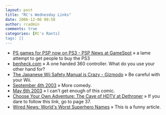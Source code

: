 ```yaml
---
layout: post
title: "RC's Wednesday Links"
date: 2006-12-06 00:58
author: rcadmin
comments: true
categories: [RC's Rants]
tags: []
---
```

<ul>
<li><a href="http://www.gamespot.com/news/6162670.html" title="PS games for PSP now on PS3 - PSP News at GameSpot">PS games for PSP now on PS3 - PSP News at GameSpot</a> &raquo; a lame attempt to get people to buy the PS3</li>
<li><a href="http://benheck.com/Games/Xbox360/controls/1hand/singlehandcontroller.htm" title="benheck.com">benheck.com</a> &raquo; A one handed 360 controller. What do you use your other hand for?
</li>
<li><a href="http://www.gizmodo.com/gadgets/home-entertainment/the-japanese-wii-safety-manual-is-crazy-219119.php" title="The Japanese Wii Safety Manual is Crazy - Gizmodo">The Japanese Wii Safety Manual is Crazy - Gizmodo</a> &raquo; Be careful with your Wii.</li>
<li><a href="http://www.qwantz.com/index.pl?comic=153" title="September 4th 2003">September 4th 2003</a> &raquo; More comedy.</li>
<li><a href="http://www.qwantz.com/index.pl?comic=69" title="May 6th 2003">May 6th 2003</a> &raquo; I can't get enough of this comic.</li>
<li><a href="http://dethroner.com/index.php/2006/11/28/choose-your-own-adventure-the-cave-of-hdtv/" title="Choose Your Own Adventure: The Cave of HDTV at Dethroner">Choose Your Own Adventure: The Cave of HDTV at Dethroner</a> &raquo; If you dare to follow this link, go to page 37.</li>
<li><a href="http://www.wired.com/news/columns/0,72191-0.html?tw=rss.index" title="Wired News: World's Worst Superhero Names">Wired News: World's Worst Superhero Names</a> &raquo; This is a funny article.</li>
</ul>

